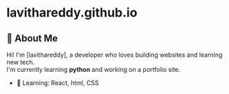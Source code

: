 # lavithareddy.github.io
## 👋 About Me

Hi! I'm [lavithareddy], a developer who loves building websites and learning new tech.  
I'm currently learning **python** and working on a portfolio site.

- 🌱 Learning: React, html, CSS
  

